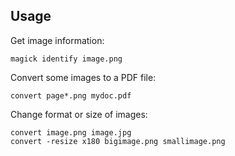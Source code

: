---
---

## Usage

Get image information:

```shell
magick identify image.png
```

Convert some images to a PDF file:

```shell
convert page*.png mydoc.pdf
```

Change format or size of images:

```shell
convert image.png image.jpg
convert -resize x180 bigimage.png smallimage.png
```
